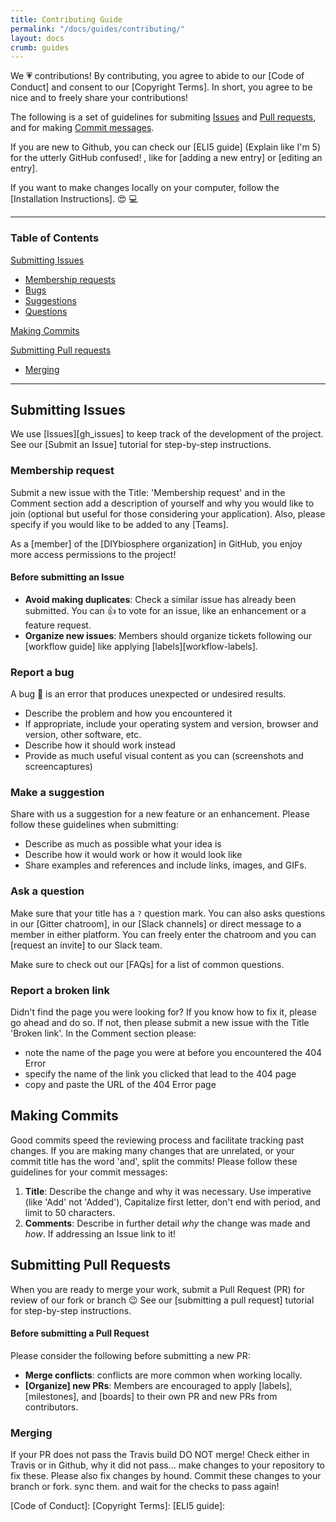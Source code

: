 ```yaml
---
title: Contributing Guide
permalink: "/docs/guides/contributing/"
layout: docs
crumb: guides
---
```


We :heartpulse: contributions! By contributing, you agree to abide to our [Code of Conduct] and consent to our [Copyright Terms]. In short, you agree to be nice and to freely share your contributions!

The following is a set of guidelines for submiting [Issues](#Submitting-Issues) and [Pull requests](#Submitting-Pull-Requests), and for making [Commit messages](#Making-Commits).

If you are new to Github, you can check our [ELI5 guide] (Explain like I'm 5) for the utterly GitHub confused! , like for [adding a new entry] or [editing an entry].

If you want to make changes locally on your computer, follow the [Installation Instructions]. :heart_eyes: :computer:

---

### Table of Contents

[Submitting Issues](#submitting-issues)

- [Membership requests](#membership-request)
- [Bugs](#report-a-bug)
- [Suggestions](#make-a-suggestion)
- [Questions](#ask-a-question)


[Making Commits](#making-commits)

[Submitting Pull requests](#submiting-Pull-Requests)

- [Merging]()

---

## Submitting Issues
We use [Issues][gh_issues] to keep track of the development of the project. See our [Submit an Issue] tutorial for step-by-step instructions.

### Membership request
Submit a new issue with the Title: 'Membership request' and in the Comment section add a description of yourself and why you would like to join (optional but useful for those considering your application). Also, please specify if you would like to be added to any [Teams].

As a [member] of the [DIYbiosphere organization] in GitHub, you enjoy more access permissions to the project!

#### Before submitting an Issue

- **Avoid making duplicates**: Check a similar issue has already been submitted. You can :+1: to vote for an issue, like an enhancement or a feature request.
- **Organize new issues**: Members should organize tickets following our [workflow guide] like applying [labels][workflow-labels].

### Report a bug
A bug :bug: is an error that produces unexpected or undesired results.

- Describe the problem and how you encountered it
- If appropriate, include your operating system and version, browser and version, other software, etc.
- Describe how it should work instead
- Provide as much useful visual content as you can (screenshots and screencaptures)

### Make a suggestion
Share with us a suggestion for a new feature or an enhancement. Please follow these guidelines when submitting:

- Describe as much as possible what your idea is
- Describe how it would work or how it would look like
- Share examples and references and include links, images, and GIFs.

### Ask a question
Make sure that your title has a `?` question mark. You can also asks questions in our [Gitter chatroom], in our [Slack channels] or direct message to a member in either platform. You can freely enter the chatroom and you can [request an invite] to our Slack team.

Make sure to check out our [FAQs] for a list of common questions.

### Report a broken link
Didn't find the page you were looking for? If you know how to fix it, please go ahead and do so. If not, then please submit a new issue with the Title 'Broken link'. In the Comment section please:

- note the name of the page you were at before you encountered the 404 Error
- specify the name of the link you clicked that lead to the 404 page
- copy and paste the URL of the 404 Error page

## Making Commits
Good commits speed the reviewing process and facilitate tracking past changes. If you are making many changes that are unrelated, or your commit title has the word 'and', split the commits! Please follow these guidelines for your commit messages:

1. **Title**: Describe the change and why it was necessary. Use imperative (like 'Add' not 'Added'), Capitalize first letter, don't end with period, and limit to 50 characters.
2. **Comments**: Describe in further detail _why_ the change was made and _how_. If addressing an Issue link to it!

## Submitting Pull Requests
When you are ready to merge your work, submit a Pull Request (PR) for review of our fork or branch :wink: See our [submitting a pull request] tutorial for step-by-step instructions.

#### Before submitting a Pull Request
Please consider the following before submitting a new PR:

- **Merge conflicts**: conflicts are more common when working locally.
- **[Organize] new PRs**: Members are encouraged to apply [labels], [milestones], and [boards] to their own PR and new PRs from contributors.


### Merging
If your PR does not pass the Travis build DO NOT merge! Check either in Travis or in Github, why it did not pass... make changes to your repository to fix these. Please also fix changes by hound. Commit these changes to your branch or fork. sync them. and wait for the checks to pass again!

[Code of Conduct]:
[Copyright Terms]:
[ELI5 guide]:

